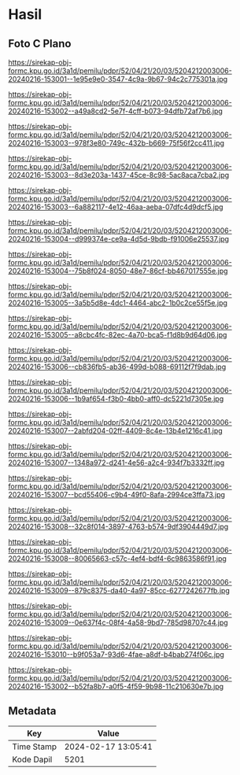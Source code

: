 # Hasil

## Foto C Plano

https://sirekap-obj-formc.kpu.go.id/3a1d/pemilu/pdpr/52/04/21/20/03/5204212003006-20240216-153001--1e95e9e0-3547-4c9a-9b67-94c2c775301a.jpg

https://sirekap-obj-formc.kpu.go.id/3a1d/pemilu/pdpr/52/04/21/20/03/5204212003006-20240216-153002--a49a8cd2-5e7f-4cff-b073-94dfb72af7b6.jpg

https://sirekap-obj-formc.kpu.go.id/3a1d/pemilu/pdpr/52/04/21/20/03/5204212003006-20240216-153003--978f3e80-749c-432b-b669-75f56f2cc411.jpg

https://sirekap-obj-formc.kpu.go.id/3a1d/pemilu/pdpr/52/04/21/20/03/5204212003006-20240216-153003--8d3e203a-1437-45ce-8c98-5ac8aca7cba2.jpg

https://sirekap-obj-formc.kpu.go.id/3a1d/pemilu/pdpr/52/04/21/20/03/5204212003006-20240216-153003--6a882117-4e12-46aa-aeba-07dfc4d9dcf5.jpg

https://sirekap-obj-formc.kpu.go.id/3a1d/pemilu/pdpr/52/04/21/20/03/5204212003006-20240216-153004--d999374e-ce9a-4d5d-9bdb-f91006e25537.jpg

https://sirekap-obj-formc.kpu.go.id/3a1d/pemilu/pdpr/52/04/21/20/03/5204212003006-20240216-153004--75b8f024-8050-48e7-86cf-bb467017555e.jpg

https://sirekap-obj-formc.kpu.go.id/3a1d/pemilu/pdpr/52/04/21/20/03/5204212003006-20240216-153005--3a5b5d8e-4dc1-4464-abc2-1b0c2ce55f5e.jpg

https://sirekap-obj-formc.kpu.go.id/3a1d/pemilu/pdpr/52/04/21/20/03/5204212003006-20240216-153005--a8cbc4fc-82ec-4a70-bca5-f1d8b9d64d06.jpg

https://sirekap-obj-formc.kpu.go.id/3a1d/pemilu/pdpr/52/04/21/20/03/5204212003006-20240216-153006--cb836fb5-ab36-499d-b088-69112f7f9dab.jpg

https://sirekap-obj-formc.kpu.go.id/3a1d/pemilu/pdpr/52/04/21/20/03/5204212003006-20240216-153006--1b9af654-f3b0-4bb0-aff0-dc5221d7305e.jpg

https://sirekap-obj-formc.kpu.go.id/3a1d/pemilu/pdpr/52/04/21/20/03/5204212003006-20240216-153007--2abfd204-02ff-4409-8c4e-13b4e1216c41.jpg

https://sirekap-obj-formc.kpu.go.id/3a1d/pemilu/pdpr/52/04/21/20/03/5204212003006-20240216-153007--1348a972-d241-4e56-a2c4-934f7b3332ff.jpg

https://sirekap-obj-formc.kpu.go.id/3a1d/pemilu/pdpr/52/04/21/20/03/5204212003006-20240216-153007--bcd55406-c9b4-49f0-8afa-2994ce3ffa73.jpg

https://sirekap-obj-formc.kpu.go.id/3a1d/pemilu/pdpr/52/04/21/20/03/5204212003006-20240216-153008--32c8f014-3897-4763-b574-9df3904449d7.jpg

https://sirekap-obj-formc.kpu.go.id/3a1d/pemilu/pdpr/52/04/21/20/03/5204212003006-20240216-153008--80065663-c57c-4ef4-bdf4-6c9863586f91.jpg

https://sirekap-obj-formc.kpu.go.id/3a1d/pemilu/pdpr/52/04/21/20/03/5204212003006-20240216-153009--879c8375-da40-4a97-85cc-6277242677fb.jpg

https://sirekap-obj-formc.kpu.go.id/3a1d/pemilu/pdpr/52/04/21/20/03/5204212003006-20240216-153009--0e637f4c-08f4-4a58-9bd7-785d98707c44.jpg

https://sirekap-obj-formc.kpu.go.id/3a1d/pemilu/pdpr/52/04/21/20/03/5204212003006-20240216-153010--b9f053a7-93d6-4fae-a8df-b4bab274f06c.jpg

https://sirekap-obj-formc.kpu.go.id/3a1d/pemilu/pdpr/52/04/21/20/03/5204212003006-20240216-153002--b52fa8b7-a0f5-4f59-9b98-11c210630e7b.jpg


## Metadata

| Key        | Value               |
| ---------- | ------------------- |
| Time Stamp | 2024-02-17 13:05:41 |
| Kode Dapil | 5201                |




